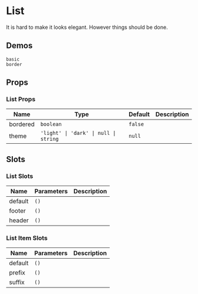 # List
It is hard to make it looks elegant. However things should be done.
<!--single-column-->
## Demos
```demo
basic
border
```
## Props
### List Props
|Name|Type|Default|Description|
|-|-|-|-|
|bordered|`boolean`|`false`||
|theme|`'light' \| 'dark' \| null \| string`|`null`||

## Slots
### List Slots
|Name|Parameters|Description|
|-|-|-|
|default|`()`||
|footer|`()`||
|header|`()`||

### List Item Slots
|Name|Parameters|Description|
|-|-|-|
|default|`()`||
|prefix|`()`||
|suffix|`()`||

